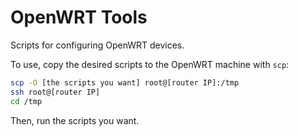 # OpenWRT Tools

Scripts for configuring OpenWRT devices.

To use, copy the desired scripts to the OpenWRT machine with ```scp```:

```bash
scp -O [the scripts you want] root@[router IP]:/tmp
ssh root@[router IP]
cd /tmp
```
Then, run the scripts you want.
